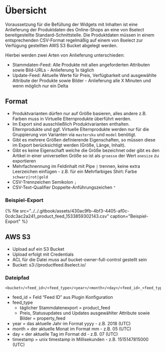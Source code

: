 # Übersicht

Voraussetzung für die Befüllung der Widgets mit Inhalten ist eine Anlieferung der Produktdaten des Online-Shops an eine von 8select bereitgestellte Standard-Schnittstelle. Die Produktdaten müssen in einem entsprechenden CSV-Format regelmäßig auf einem von 8select zur Verfügung gestellten AWS S3 Bucket abgelegt werden.

Hierbei werden zwei Arten von Anlieferung unterschieden:

* Stammdaten-Feed: Alle Produkte mit allen angeforderten Attributen sowie Bild-URLs - Anlieferung 1x täglich
* Update-Feed: Aktuelle Werte für Preis, Verfügbarkeit und ausgewählte Attribute der Produkte sowie Bilder - Anlieferung alle X Minuten und wenn möglich nur ein Delta

## Format

* Produktvarianten dürfen nur auf Größe basieren, alles andere z.B. Farben muss in Virtuelle Elternprodukte überführt werden.
* Im Export sind ausschließlich Produktvarianten enthalten. Elternprodukte und ggf. Virtuelle Elternprodukte werden nur für die Gruppierung von Varianten via `mastersku` und `model` benötigt.
* Gibt es mehrere Größen definierende Eigenschaften, so müssen diese im Export berücksichtigt werden \(Größe, Länge, Inhalt\).
* Gibt es keine Eigenschaft welche die Größe bezeichnet oder gibt es den Artikel in einer universellen Größe so ist als `groesse` der Wert `onesize` zu exportieren
* Mehrfachnennung im Feldinhalt mit Pipe `|` trennen, keine extra Leerzeichen einfügen - z.B. für ein Mehrfarbiges Shirt: Farbe `schwarz|rot|gold`
* CSV-Trennzeichen Semikolon `;`
* CSV-Text-Qualifier Doppelte-Anführungszeichen `"`

### Beispiel-Export

{% file src="../../.gitbook/assets/430ac9fb-4bf3-4405-af0c-0cdc3ac2a241\_product\_feed\_1533859302143.csv" caption="Beispiel-Export" %}

## AWS S3

* Upload auf ein S3 Bucket
* Upload erfolgt mit Credentials
* ACL für die Datei muss auf bucket-owner-full-control gestellt sein
* Bucket: s3://productfeed.8select.io/

### Dateipfad

```text
<bucket>/<feed_id>/<feed_type>/<year>/<month>/<day>/<feed_id>_<feed_type>_<timestamp>.csv
```

* feed\_id = Feld “Feed ID” aus Plugin Konfiguration
* feed\_type
  * täglicher Stammdatenexport = product\_feed
  * Preis, Statusupdates und Updates ausgewählter Attribute sowie Bilder = property\_feed
* year = das aktuelle Jahr im Format yyyy - z.B. 2018 \(UTC\)
* month = der aktuelle Monat im Format mm - z.B. 05 \(UTC\)
* day = der aktuelle Tag im Format dd - z.B. 07 \(UTC\)
* timestamp = unix timestamp in Millisekunden - z.B. 1515147815000 \(UTC\)

